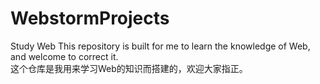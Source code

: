 # WebstormProjects
Study Web
This repository is built for me to learn the knowledge of Web, and welcome to correct it. 
<br>这个仓库是我用来学习Web的知识而搭建的，欢迎大家指正。
